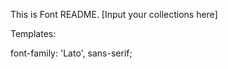 This is Font README. [Input your collections here]

Templates:
<link>
<style>
CSS Rules.

Thank you😊️

Reusable link here👇️

<link rel="preconnect" href="https://fonts.googleapis.com">
<link rel="preconnect" href="https://fonts.gstatic.com" crossorigin>
<link href="https://fonts.googleapis.com/css2?family=Lato:wght@400;700;900&display=swap" rel="stylesheet">

<style>
@import url('https://fonts.googleapis.com/css2?family=Lato:wght@400;700;900&display=swap');
</style>

font-family: 'Lato', sans-serif;
